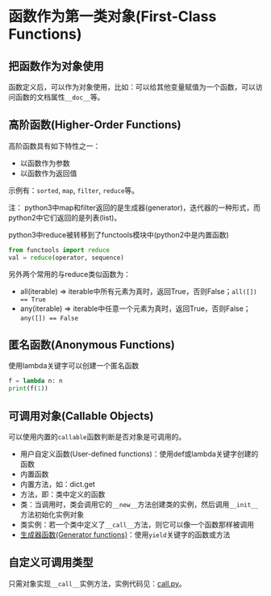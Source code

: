 # 函数作为第一类对象(First-Class Functions)

## 把函数作为对象使用

函数定义后，可以作为对象使用，比如：可以给其他变量赋值为一个函数，可以访问函数的文档属性`__doc__`等。

## 高阶函数(Higher-Order Functions)

高阶函数具有如下特性之一：

- 以函数作为参数
- 以函数作为返回值

示例有：`sorted`, `map`, `filter`, `reduce`等。

注： python3中map和filter返回的是生成器(generator)，迭代器的一种形式，而python2中它们返回的是列表(list)。

python3中reduce被转移到了functools模块中(python2中是内置函数)

```python
from functools import reduce
val = reduce(operator, sequence)
```

另外两个常用的与reduce类似函数为：

- all(iterable) => iterable中所有元素为真时，返回True，否则False；`all([]) == True`
- any(iterable) => iterable中任意一个元素为真时，返回True，否则False；`any([]) == False`


## 匿名函数(Anonymous Functions)

使用lambda关键字可以创建一个匿名函数

```python
f = lambda n: n
print(f(1))
```

## 可调用对象(Callable Objects)

可以使用内置的`callable`函数判断是否对象是可调用的。

- 用户自定义函数(User-defined functions)：使用def或lambda关键字创建的函数
- 内置函数
- 内置方法，如：dict.get
- 方法，即：类中定义的函数
- 类：当调用时，类会调用它的`__new__`方法创建类的实例，然后调用`__init__`方法初始化实例对象
- 类实例：若一个类中定义了`__call__`方法，则它可以像一个函数那样被调用
- [生成器函数(Generator functions)](../ch14/)：使用`yield`关键字的函数或方法

## 自定义可调用类型

只需对象实现`__call__`实例方法，实例代码见：[call.py](call.py)。

